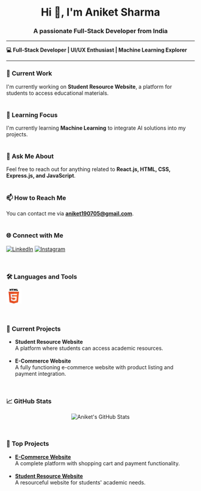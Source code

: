 <h1 align="center">Hi 👋, I'm Aniket Sharma</h1>
<h3 align="center">A passionate Full-Stack Developer from India</h3>

---

**💻 Full-Stack Developer | UI/UX Enthusiast | Machine Learning Explorer**

---

### 🔭 **Current Work**  
I'm currently working on **Student Resource Website**, a platform for students to access educational materials.  
<br/>

### 🌱 **Learning Focus**  
I'm currently learning **Machine Learning** to integrate AI solutions into my projects.  
<br/>

### 💬 **Ask Me About**  
Feel free to reach out for anything related to **React.js, HTML, CSS, Express.js, and JavaScript**.  
<br/>

### 📫 **How to Reach Me**  
You can contact me via **aniket190705@gmail.com**.  
<br/>

### 🌐 **Connect with Me**

<p align="left">
<a href="https://linkedin.com/in/aniketsharma1907" target="_blank"><img align="center" src="https://raw.githubusercontent.com/rahuldkjain/github-profile-readme-generator/master/src/images/icons/Social/linked-in-alt.svg" alt="LinkedIn" height="30" width="40" /></a>
<a href="https://instagram.com/aniketsharma3831" target="blank"><img align="center" src="https://raw.githubusercontent.com/rahuldkjain/github-profile-readme-generator/master/src/images/icons/Social/instagram.svg" alt="Instagram" height="30" width="40" /></a>
</p>
<br/>

### 🛠️ **Languages and Tools**  
<p align="left">
    <a href="https://developer.mozilla.org/en-US/docs/Web/HTML" target="_blank" rel="noreferrer">
        <img src="https://raw.githubusercontent.com/devicons/devicon/master/icons/html5/html5-original-wordmark.svg" alt="html5" width="40" height="40"/>
    </a>
    <!-- Repeat for all tools -->
</p>
<br/>

### 🚀 **Current Projects**  
- **Student Resource Website**  
  A platform where students can access academic resources.  
  <br/>
- **E-Commerce Website**  
  A fully functioning e-commerce website with product listing and payment integration.  
<br/>

### 📈 **GitHub Stats**

<p align="center">
  <img src="https://github-readme-stats.vercel.app/api?username=yourusername&show_icons=true&theme=radical" alt="Aniket's GitHub Stats"/>
</p>
<br/>

### 🎨 **Top Projects**  
- [**E-Commerce Website**](#)  
  A complete platform with shopping cart and payment functionality.  
  <br/>
- [**Student Resource Website**](#)  
  A resourceful website for students' academic needs.  
  <br/>
